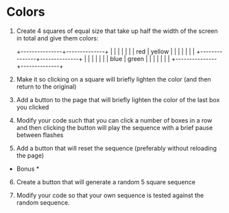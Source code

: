 # Colors 

1. Create 4 squares of equal size that take up half the width of the screen in total and give them colors:

	+---------------+--------------+
	|               |              |
	|               |              |
	|     red       |    yellow    |
	|               |              |
	|               |              |
	+---------------+--------------+
	|               |              |
	|               |              |
	|     blue      |    green     |
	|               |              |
	|               |              |
	+---------------+--------------+

2. Make it so clicking on a square will briefly lighten the color (and then return to the original)

3. Add a button to the page that will briefly lighten the color of the last box you clicked

4. Modify your code such that you can click a number of boxes in a row and then clicking the button will play the sequence with a brief pause between flashes

5. Add a button that will reset the sequence (preferably without reloading the page)

* Bonus *

6. Create a button that will generate a random 5 square sequence

7. Modify your code so that your own sequence is tested against the random sequence.